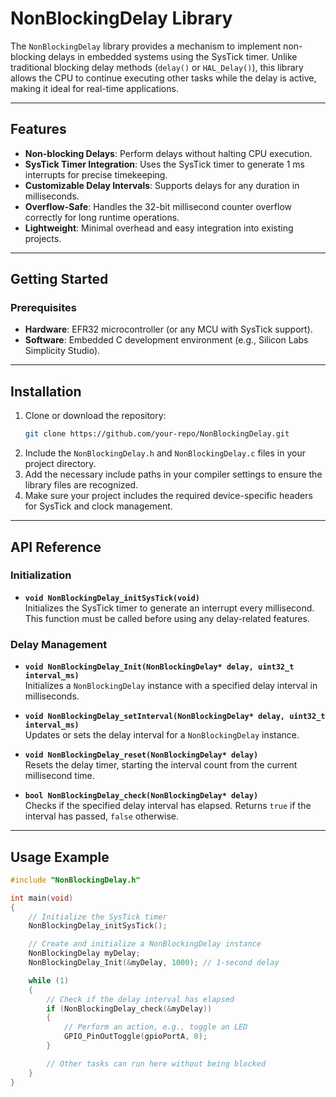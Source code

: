 # NonBlockingDelay Library

The `NonBlockingDelay` library provides a mechanism to implement non-blocking delays in embedded systems using the SysTick timer. Unlike traditional blocking delay methods (`delay()` or `HAL_Delay()`), this library allows the CPU to continue executing other tasks while the delay is active, making it ideal for real-time applications.

---

## Features

- **Non-blocking Delays**: Perform delays without halting CPU execution.
- **SysTick Timer Integration**: Uses the SysTick timer to generate 1 ms interrupts for precise timekeeping.
- **Customizable Delay Intervals**: Supports delays for any duration in milliseconds.
- **Overflow-Safe**: Handles the 32-bit millisecond counter overflow correctly for long runtime operations.
- **Lightweight**: Minimal overhead and easy integration into existing projects.

---

## Getting Started

### Prerequisites

- **Hardware**: EFR32 microcontroller (or any MCU with SysTick support).
- **Software**: Embedded C development environment (e.g., Silicon Labs Simplicity Studio).

---

## Installation

1. Clone or download the repository:
   ```bash
   git clone https://github.com/your-repo/NonBlockingDelay.git
2. Include the `NonBlockingDelay.h` and `NonBlockingDelay.c` files in your project directory.
3. Add the necessary include paths in your compiler settings to ensure the library files are recognized.
4. Make sure your project includes the required device-specific headers for SysTick and clock management.

---

## API Reference

### Initialization

- **`void NonBlockingDelay_initSysTick(void)`**  
  Initializes the SysTick timer to generate an interrupt every millisecond. This function must be called before using any delay-related features.

### Delay Management

- **`void NonBlockingDelay_Init(NonBlockingDelay* delay, uint32_t interval_ms)`**  
  Initializes a `NonBlockingDelay` instance with a specified delay interval in milliseconds.

- **`void NonBlockingDelay_setInterval(NonBlockingDelay* delay, uint32_t interval_ms)`**  
  Updates or sets the delay interval for a `NonBlockingDelay` instance.

- **`void NonBlockingDelay_reset(NonBlockingDelay* delay)`**  
  Resets the delay timer, starting the interval count from the current millisecond time.

- **`bool NonBlockingDelay_check(NonBlockingDelay* delay)`**  
  Checks if the specified delay interval has elapsed. Returns `true` if the interval has passed, `false` otherwise.

---

## Usage Example

```c
#include "NonBlockingDelay.h"

int main(void)
{
    // Initialize the SysTick timer
    NonBlockingDelay_initSysTick();

    // Create and initialize a NonBlockingDelay instance
    NonBlockingDelay myDelay;
    NonBlockingDelay_Init(&myDelay, 1000); // 1-second delay

    while (1)
    {
        // Check if the delay interval has elapsed
        if (NonBlockingDelay_check(&myDelay))
        {
            // Perform an action, e.g., toggle an LED
            GPIO_PinOutToggle(gpioPortA, 0);
        }

        // Other tasks can run here without being blocked
    }
}

